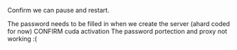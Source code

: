 Confirm we can pause and restart.

The password needs to be filled in when we create the server (ahard coded for now)
CONFIRM cuda activation
The password portection and proxy not working :(
